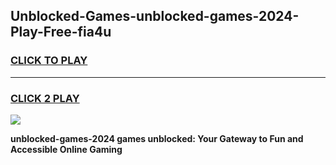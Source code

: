 
## Unblocked-Games-unblocked-games-2024-Play-Free-fia4u
<h3>
<a href="https://premium76.site?title=unblocked-games-2024&ref=10A">CLICK TO PLAY</a></h3>
<hr>

<h3>
<a href="https://premium76.site?title=unblocked-games-2024&ref=10A">CLICK 2 PLAY</a>
  
</h3>

<a href="https://premium76.site?title=unblocked-games-2024&ref=10A"><img src="https://clearcache.store/games.png"></a>


**unblocked-games-2024 games unblocked: Your Gateway to Fun and Accessible Online Gaming**
